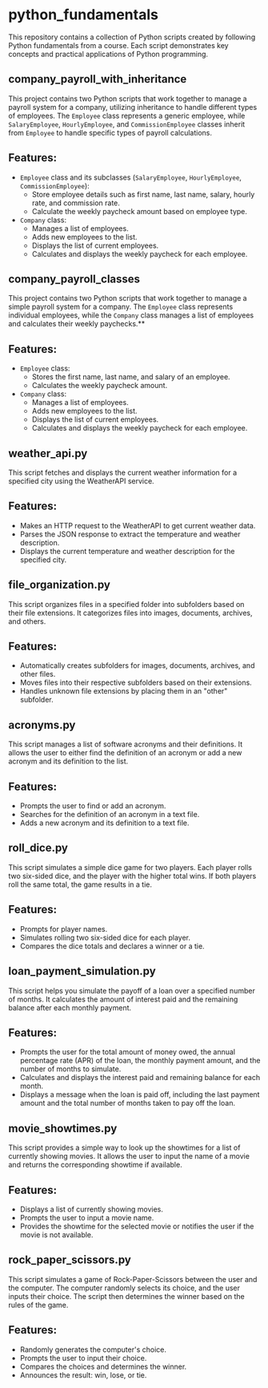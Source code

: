 # python_fundamentals
This repository contains a collection of Python scripts created by following Python fundamentals from a course. Each script demonstrates key concepts and practical applications of Python programming.

## company_payroll_with_inheritance

This project contains two Python scripts that work together to manage a payroll system for a company, utilizing inheritance to handle different types of employees. The `Employee` class represents a generic employee, while `SalaryEmployee`, `HourlyEmployee`, and `CommissionEmployee` classes inherit from `Employee` to handle specific types of payroll calculations.

## Features:
- `Employee` class and its subclasses (`SalaryEmployee`, `HourlyEmployee`, `CommissionEmployee`):
  - Store employee details such as first name, last name, salary, hourly rate, and commission rate.
  - Calculate the weekly paycheck amount based on employee type.
- `Company` class:
  - Manages a list of employees.
  - Adds new employees to the list.
  - Displays the list of current employees.
  - Calculates and displays the weekly paycheck for each employee.

## company_payroll_classes

This project contains two Python scripts that work together to manage a simple payroll system for a company. The `Employee` class represents individual employees, while the `Company` class manages a list of employees and calculates their weekly paychecks.**

## Features:
- `Employee` class:
  - Stores the first name, last name, and salary of an employee.
  - Calculates the weekly paycheck amount.
- `Company` class:
  - Manages a list of employees.
  - Adds new employees to the list.
  - Displays the list of current employees.
  - Calculates and displays the weekly paycheck for each employee.
 
## weather_api.py

This script fetches and displays the current weather information for a specified city using the WeatherAPI service.

## Features:
- Makes an HTTP request to the WeatherAPI to get current weather data.
- Parses the JSON response to extract the temperature and weather description.
- Displays the current temperature and weather description for the specified city.

## file_organization.py

This script organizes files in a specified folder into subfolders based on their file extensions. It categorizes files into images, documents, archives, and others.

## Features:
- Automatically creates subfolders for images, documents, archives, and other files.
- Moves files into their respective subfolders based on their extensions.
- Handles unknown file extensions by placing them in an "other" subfolder.

## acronyms.py

This script manages a list of software acronyms and their definitions. It allows the user to either find the definition of an acronym or add a new acronym and its definition to the list.

## Features:
- Prompts the user to find or add an acronym.
- Searches for the definition of an acronym in a text file.
- Adds a new acronym and its definition to a text file.

## roll_dice.py

This script simulates a simple dice game for two players. Each player rolls two six-sided dice, and the player with the higher total wins. If both players roll the same total, the game results in a tie.

## Features:
- Prompts for player names.
- Simulates rolling two six-sided dice for each player.
- Compares the dice totals and declares a winner or a tie.

## loan_payment_simulation.py

This script helps you simulate the payoff of a loan over a specified number of months. It calculates the amount of interest paid and the remaining balance after each monthly payment.

## Features:
- Prompts the user for the total amount of money owed, the annual percentage rate (APR) of the loan, the monthly payment amount, and the number of months to simulate.
- Calculates and displays the interest paid and remaining balance for each month.
- Displays a message when the loan is paid off, including the last payment amount and the total number of months taken to pay off the loan.

## movie_showtimes.py

This script provides a simple way to look up the showtimes for a list of currently showing movies. It allows the user to input the name of a movie and returns the corresponding showtime if available.

## Features:
- Displays a list of currently showing movies.
- Prompts the user to input a movie name.
- Provides the showtime for the selected movie or notifies the user if the movie is not available.

## rock_paper_scissors.py

This script simulates a game of Rock-Paper-Scissors between the user and the computer. The computer randomly selects its choice, and the user inputs their choice. The script then determines the winner based on the rules of the game.

## Features:
- Randomly generates the computer's choice.
- Prompts the user to input their choice.
- Compares the choices and determines the winner.
- Announces the result: win, lose, or tie.

  




